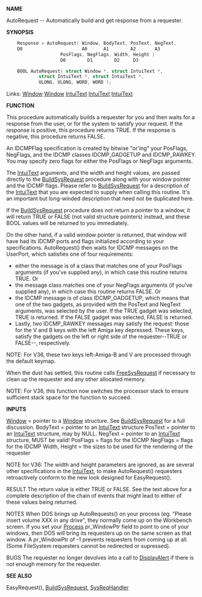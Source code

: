 
**NAME**

AutoRequest -- Automatically build and get response from a requester.

**SYNOPSIS**

```c
    Response = AutoRequest( Window, BodyText, PosText, NegText,
    D0                      A0      A1        A2       A3
                    PosFlags, NegFlags, Width, Height )
                    D0        D1        D2     D3

    BOOL AutoRequest( struct Window *, struct IntuiText *,
            struct IntuiText *, struct IntuiText *,
            ULONG, ULONG, WORD, WORD );

```
Links: [Window](_00D4.md) [Window](_00D4.md) [IntuiText](_00D4.md) [IntuiText](_00D4.md) [IntuiText](_00D4.md) 

**FUNCTION**

This procedure automatically builds a requester for you and then
waits for a response from the user, or for the system to satisfy your
request.  If the response is positive, this procedure returns TRUE.
If the response is negative, this procedure returns FALSE.

An IDCMPFlag specification is created by bitwise &#034;or'ing&#034; your
PosFlags, NegFlags, and the IDCMP classes IDCMP_GADGETUP and
IDCMP_RAWKEY.  You may specify zero flags for either the PosFlags
or NegFlags arguments.

The [IntuiText](_00D4.md) arguments, and the width and height values, are
passed directly to the [BuildSysRequest](BuildSysRequest.md) procedure along with
your window pointer and the IDCMP flags.  Please refer to
[BuildSysRequest](BuildSysRequest.md) for a description of the [IntuiText](_00D4.md) that you are
expected to supply when calling this routine.  It's an important
but long-winded description that need not be duplicated here.

If the [BuildSysRequest](BuildSysRequest.md) procedure does not return a pointer
to a window, it will return TRUE or FALSE (not valid structure
pointers) instead, and these BOOL values will be returned to
you immediately.

On the other hand, if a valid window pointer is returned, that
window will have had its IDCMP ports and flags initialized according
to your specifications.  AutoRequest() then waits for IDCMP messages
on the UserPort, which satisfies one of four requirements:
-   either the message is of a class that matches
one of your PosFlags arguments (if you've supplied
any), in which case this routine returns TRUE.  Or
-   the message class matches one of your NegFlags
arguments (if you've supplied any), in which case
this routine returns FALSE.  Or
-   the IDCMP message is of class IDCMP_GADGETUP, which means that
one of the two gadgets, as provided with the PosText and NegText
arguments, was selected by the user.  If the TRUE gadget
was selected, TRUE is returned.  If the FALSE gadget was
selected, FALSE is returned.
-   Lastly, two IDCMP_RAWKEY messages may satisfy the request: those
for the V and B keys with the left Amiga key depressed.
These keys, satisfy the gadgets on the left or right side of
the requester--TRUE or FALSE--, respectively.

NOTE: For V36, these two keys left-Amiga-B and V are processed
through the default keymap.

When the dust has settled, this routine calls [FreeSysRequest](FreeSysRequest.md) if
necessary to clean up the requester and any other allocated memory.

NOTE: For V36, this function now switches the processor stack
to ensure sufficient stack space for the function to succeed.

**INPUTS**

[Window](_00D4.md) = pointer to a [Window](_00D4.md) structure.  See [BuildSysRequest](BuildSysRequest.md)
for a full discussion.
BodyText = pointer to an [IntuiText](_00D4.md) structure
PosText = pointer to an [IntuiText](_00D4.md) structure, may by NULL.
NegText = pointer to an [IntuiText](_00D4.md) structure, MUST be valid!
PosFlags = flags for the IDCMP
NegFlags = flags for the IDCMP
Width, Height = the sizes to be used for the rendering of the requester

NOTE for V36: The width and height parameters are ignored, as
are several other specifications in the [IntuiText](_00D4.md), to make
AutoRequest() requesters retroactively conform to the new look
designed for EasyRequest().

RESULT
The return value is either TRUE or FALSE.  See the text above for a
complete description of the chain of events that might lead to either
of these values being returned.

NOTES
When DOS brings up AutoRequests() on your process (eg.
&#034;Please insert volume XXX in any drive&#034;, they normally come
up on the Workbench screen.  If you set your [Process](_0078.md) pr_WindowPtr
field to point to one of your windows, then DOS will bring its
requesters up on the same screen as that window.  A pr_WindowPtr
of -1 prevents requesters from coming up at all.
(Some FileSystem requesters cannot be redirected or supressed).

BUGS
The requester no longer devolves into a call to [DisplayAlert](DisplayAlert.md)
if there is not enough memory for the requester.

**SEE ALSO**

EasyRequest(), [BuildSysRequest](BuildSysRequest.md), [SysReqHandler](SysReqHandler.md)
